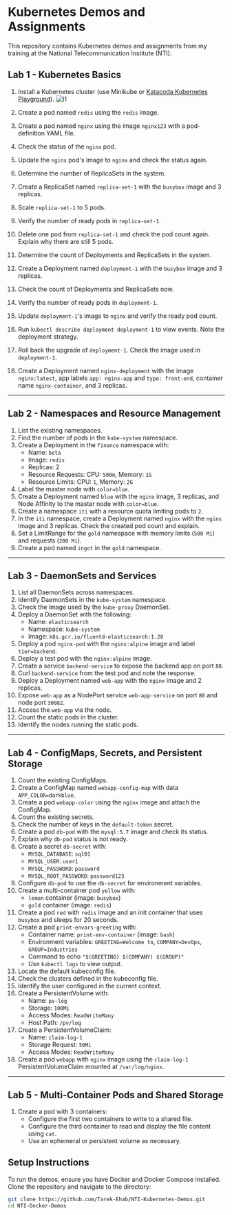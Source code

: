 # Kubernetes Demos and Assignments 

This repository contains Kubernetes demos and assignments from my training at the National Telecommunication Institute (NTI). 

## Lab 1 - Kubernetes Basics

1. Install a Kubernetes cluster (use Minikube or [Katacoda Kubernetes Playground](https://www.katacoda.com/courses/kubernetes/playground)).
![l1](1.png)

2. Create a pod named `redis` using the `redis` image.
3. Create a pod named `nginx` using the image `nginx123` with a pod-definition YAML file.
4. Check the status of the `nginx` pod.
5. Update the `nginx` pod's image to `nginx` and check the status again.
6. Determine the number of ReplicaSets in the system.
7. Create a ReplicaSet named `replica-set-1` with the `busybox` image and 3 replicas.
8. Scale `replica-set-1` to 5 pods.
9. Verify the number of ready pods in `replica-set-1`.
10. Delete one pod from `replica-set-1` and check the pod count again. Explain why there are still 5 pods.
11. Determine the count of Deployments and ReplicaSets in the system.
12. Create a Deployment named `deployment-1` with the `busybox` image and 3 replicas.
13. Check the count of Deployments and ReplicaSets now.
14. Verify the number of ready pods in `deployment-1`.
15. Update `deployment-1`'s image to `nginx` and verify the ready pod count.
16. Run `kubectl describe deployment deployment-1` to view events. Note the deployment strategy.
17. Roll back the upgrade of `deployment-1`. Check the image used in `deployment-1`.
18. Create a Deployment named `nginx-deployment` with the image `nginx:latest`, app labels `app: nginx-app` and `type: front-end`, container name `nginx-container`, and 3 replicas.

---

## Lab 2 - Namespaces and Resource Management

1. List the existing namespaces.
2. Find the number of pods in the `kube-system` namespace.
3. Create a Deployment in the `finance` namespace with:
   - Name: `beta`
   - Image: `redis`
   - Replicas: 2
   - Resource Requests: CPU: `500m`, Memory: `1G`
   - Resource Limits: CPU: `1`, Memory: `2G`
4. Label the master node with `color=blue`.
5. Create a Deployment named `blue` with the `nginx` image, 3 replicas, and Node Affinity to the master node with `color=blue`.
6. Create a namespace `iti` with a resource quota limiting pods to `2`.
7. In the `iti` namespace, create a Deployment named `nginx` with the `nginx` image and 3 replicas. Check the created pod count and explain.
8. Set a LimitRange for the `gold` namespace with memory limits (`500 Mi`) and requests (`200 Mi`).
9. Create a pod named `ingot` in the `gold` namespace.

---

## Lab 3 - DaemonSets and Services

1. List all DaemonSets across namespaces.
2. Identify DaemonSets in the `kube-system` namespace.
3. Check the image used by the `kube-proxy` DaemonSet.
4. Deploy a DaemonSet with the following:
   - Name: `elasticsearch`
   - Namespace: `kube-system`
   - Image: `k8s.gcr.io/fluentd-elasticsearch:1.20`
5. Deploy a pod `nginx-pod` with the `nginx:alpine` image and label `tier=backend`.
6. Deploy a test pod with the `nginx:alpine` image.
7. Create a service `backend-service` to expose the backend app on port `80`.
8. Curl `backend-service` from the test pod and note the response.
9. Deploy a Deployment named `web-app` with the `nginx` image and 2 replicas.
10. Expose `web-app` as a NodePort service `web-app-service` on port `80` and node port `30082`.
11. Access the `web-app` via the node.
12. Count the static pods in the cluster.
13. Identify the nodes running the static pods.

---

## Lab 4 - ConfigMaps, Secrets, and Persistent Storage

1. Count the existing ConfigMaps.
2. Create a ConfigMap named `webapp-config-map` with data `APP_COLOR=darkblue`.
3. Create a pod `webapp-color` using the `nginx` image and attach the ConfigMap.
4. Count the existing secrets.
5. Check the number of keys in the `default-token` secret.
6. Create a pod `db-pod` with the `mysql:5.7` image and check its status.
7. Explain why `db-pod` status is not ready.
8. Create a secret `db-secret` with:
   - `MYSQL_DATABASE`: `sql01`
   - `MYSQL_USER`: `user1`
   - `MYSQL_PASSWORD`: `password`
   - `MYSQL_ROOT_PASSWORD`: `password123`
9. Configure `db-pod` to use the `db-secret` for environment variables.
10. Create a multi-container pod `yellow` with:
    - `lemon` container (image: `busybox`)
    - `gold` container (image: `redis`)
11. Create a pod `red` with `redis` image and an init container that uses `busybox` and sleeps for 20 seconds.
12. Create a pod `print-envars-greeting` with:
    - Container name: `print-env-container` (image: `bash`)
    - Environment variables: `GREETING=Welcome to`, `COMPANY=DevOps`, `GROUP=Industries`
    - Command to echo `"$(GREETING) $(COMPANY) $(GROUP)"`
    - Use `kubectl logs` to view output.
13. Locate the default kubeconfig file.
14. Check the clusters defined in the kubeconfig file.
15. Identify the user configured in the current context.
16. Create a PersistentVolume with:
    - Name: `pv-log`
    - Storage: `100Mi`
    - Access Modes: `ReadWriteMany`
    - Host Path: `/pv/log`
17. Create a PersistentVolumeClaim:
    - Name: `claim-log-1`
    - Storage Request: `50Mi`
    - Access Modes: `ReadWriteMany`
18. Create a pod `webapp` with `nginx` image using the `claim-log-1` PersistentVolumeClaim mounted at `/var/log/nginx`.

---

## Lab 5 - Multi-Container Pods and Shared Storage

1. Create a pod with 3 containers:
   - Configure the first two containers to write to a shared file.
   - Configure the third container to read and display the file content using `cat`.
   - Use an ephemeral or persistent volume as necessary.

## Setup Instructions

To run the demos, ensure you have Docker and Docker Compose installed. Clone the repository and navigate to the directory:

```bash
git clone https://github.com/Tarek-Ehab/NTI-Kubernetes-Demos.git
cd NTI-Docker-Demos